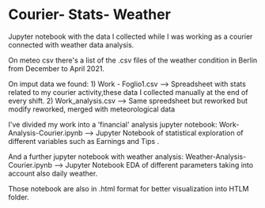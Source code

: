# Courier- Stats- Weather

Jupyter notebook with the data I collected while I was working as a courier connected with weather data analysis.

On meteo csv there's a list of the .csv files of the weather condition in Berlin from December to April 2021.

On imput data we found:
    1) Work - Foglio1.csv --> Spreadsheet with stats related to my courier activity,these data I collected manually at the end of every shift.
    2) Work_analysis.csv --> Same spreedsheet but reworked but modify reworked, merged with meteorological data
    
I've divided my work into a 'financial' analysis jupyter notebook:
      Work-Analysis-Courier.ipynb --> Jupyter Notebook of statistical exploration of different variables such as Earnings and Tips .
 
And a further jupyter notebook with weather analysis:
      Weather-Analysis-Courier.ipynb --> Jupyter Notebook EDA of different parameters taking into account also daily weather.


Those notebook are also in .html format for better visualization into HTLM folder.
